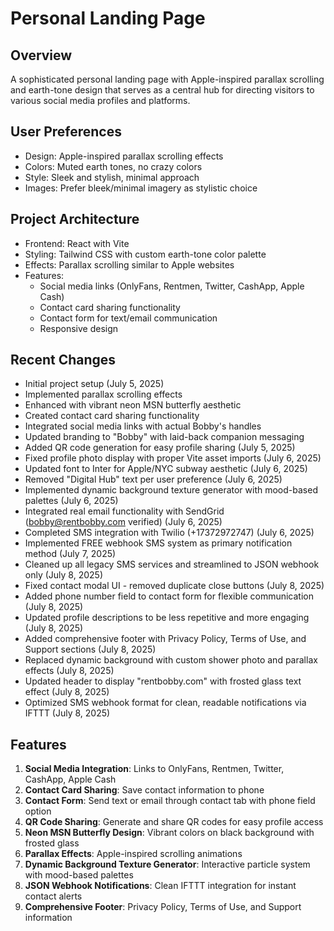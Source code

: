 # Personal Landing Page

## Overview
A sophisticated personal landing page with Apple-inspired parallax scrolling and earth-tone design that serves as a central hub for directing visitors to various social media profiles and platforms.

## User Preferences
- Design: Apple-inspired parallax scrolling effects
- Colors: Muted earth tones, no crazy colors
- Style: Sleek and stylish, minimal approach
- Images: Prefer bleek/minimal imagery as stylistic choice

## Project Architecture
- Frontend: React with Vite
- Styling: Tailwind CSS with custom earth-tone color palette
- Effects: Parallax scrolling similar to Apple websites
- Features:
  - Social media links (OnlyFans, Rentmen, Twitter, CashApp, Apple Cash)
  - Contact card sharing functionality
  - Contact form for text/email communication
  - Responsive design

## Recent Changes
- Initial project setup (July 5, 2025)
- Implemented parallax scrolling effects
- Enhanced with vibrant neon MSN butterfly aesthetic
- Created contact card sharing functionality
- Integrated social media links with actual Bobby's handles
- Updated branding to "Bobby" with laid-back companion messaging
- Added QR code generation for easy profile sharing (July 5, 2025)
- Fixed profile photo display with proper Vite asset imports (July 6, 2025)
- Updated font to Inter for Apple/NYC subway aesthetic (July 6, 2025)
- Removed "Digital Hub" text per user preference (July 6, 2025)
- Implemented dynamic background texture generator with mood-based palettes (July 6, 2025)
- Integrated real email functionality with SendGrid (bobby@rentbobby.com verified) (July 6, 2025)
- Completed SMS integration with Twilio (+17372972747) (July 6, 2025)
- Implemented FREE webhook SMS system as primary notification method (July 7, 2025)
- Cleaned up all legacy SMS services and streamlined to JSON webhook only (July 8, 2025)
- Fixed contact modal UI - removed duplicate close buttons (July 8, 2025)
- Added phone number field to contact form for flexible communication (July 8, 2025)
- Updated profile descriptions to be less repetitive and more engaging (July 8, 2025)
- Added comprehensive footer with Privacy Policy, Terms of Use, and Support sections (July 8, 2025)
- Replaced dynamic background with custom shower photo and parallax effects (July 8, 2025)
- Updated header to display "rentbobby.com" with frosted glass text effect (July 8, 2025)
- Optimized SMS webhook format for clean, readable notifications via IFTTT (July 8, 2025)

## Features
1. **Social Media Integration**: Links to OnlyFans, Rentmen, Twitter, CashApp, Apple Cash
2. **Contact Card Sharing**: Save contact information to phone
3. **Contact Form**: Send text or email through contact tab with phone field option
4. **QR Code Sharing**: Generate and share QR codes for easy profile access
5. **Neon MSN Butterfly Design**: Vibrant colors on black background with frosted glass
6. **Parallax Effects**: Apple-inspired scrolling animations
7. **Dynamic Background Texture Generator**: Interactive particle system with mood-based palettes
8. **JSON Webhook Notifications**: Clean IFTTT integration for instant contact alerts
9. **Comprehensive Footer**: Privacy Policy, Terms of Use, and Support information